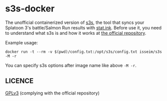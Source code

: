 # s3s-docker 

The unofficial containerized version of [s3s](https://github.com/frozenpandaman/s3s), the tool that syncs your Splatoon 3's battle/Salmon Run results with [stat.ink](https://stat.ink/).
Before use it, you need to understand what s3s is and how it works at [the official repository](https://github.com/frozenpandaman/s3s).

Example usage:

```
docker run -t --rm -v $(pwd)/config.txt:/opt/s3s/config.txt isseim/s3s -M -r
```

You can specify s3s options after image name like above `-M -r`. 

## LICENCE

[GPLv3](https://choosealicense.com/licenses/gpl-3.0/) (complying with the official repository)
